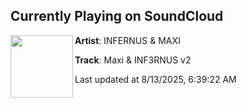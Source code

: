 ## Currently Playing on SoundCloud

[<img align="left" width="100" src="https://i1.sndcdn.com/artworks-fenhrW2JNkRlkk1h-XYlSuA-t500x500.png">](https://soundcloud.com/stratisbambam/maxi-inf3rnus-v2)

**Artist**: INFERNUS & MAXI 

**Track**: Maxi & INF3RNUS v2

Last updated at 8/13/2025, 6:39:22 AM
